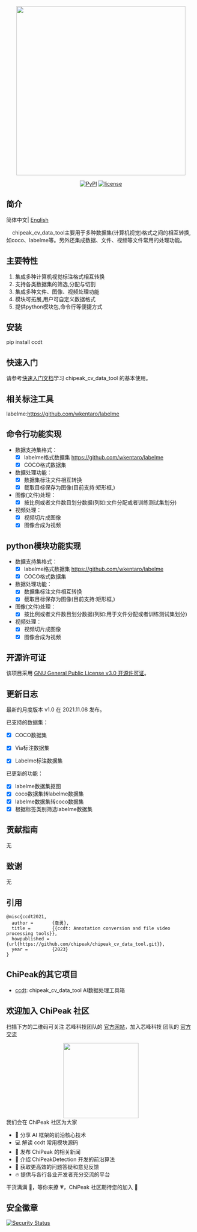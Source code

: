 <div align="center">
  <img src="resources/LOGO.png" width="450"/>
  <center>

  [![PyPI](https://img.shields.io/badge/pypi-v1.0.0-blue)](https://pypi.org/project/ccdt/)
  [![license](https://img.shields.io/badge/license-GNU%20General%20Public%20License-green)](https://github.com/540717421/chipeak_cv_data_tool/blob/main/LICENSE)

  </center>
</div>


## 简介
简体中文| [English](README_EN.md)

&nbsp;&nbsp;&nbsp;&nbsp;chipeak_cv_data_tool主要用于多种数据集(计算机视觉)格式之间的相互转换,如coco、labelme等。另外还集成数据、文件、视频等文件常用的处理功能。


## 主要特性
1. 集成多种计算机视觉标注格式相互转换
2. 支持各类数据集的筛选,分配与切割
3. 集成多种文件、图像、视频处理功能
4. 模块可拓展,用户可自定义数据格式
5. 提供python模块包,命令行等便捷方式

## 安装

pip install ccdt

## 快速入门
请参考[快速入门文档](docs/get_started.md)学习 chipeak_cv_data_tool 的基本使用。


## 相关标注工具
labelme:https://github.com/wkentaro/labelme

## 命令行功能实现
* 数据支持集格式：
    - [x] labelme格式数据集 https://github.com/wkentaro/labelme
    - [x] COCO格式数据集
* 数据处理功能：
    - [x] 数据集标注文件相互转换
    - [x] 截取目标保存为图像(目前支持:矩形框,)
* 图像(文件)处理：
    - [x] 按比例或者文件数目划分数据(列如:文件分配或者训练测试集划分)    
* 视频处理：
    - [x] 视频切片成图像
    - [x] 图像合成为视频

## python模块功能实现
* 数据支持集格式：
    - [x] labelme格式数据集 https://github.com/wkentaro/labelme
    - [x] COCO格式数据集
* 数据处理功能：
    - [x] 数据集标注文件相互转换
    - [x] 截取目标保存为图像(目前支持:矩形框,)
* 图像(文件)处理：
    - [x] 按比例或者文件数目划分数据(列如:用于文件分配或者训练测试集划分)
* 视频处理：
    - [x] 视频切片成图像
    - [x] 图像合成为视频

## 开源许可证

该项目采用 [GNU General Public License v3.0 开源许可证](LICENSE)。

## 更新日志

最新的月度版本 v1.0 在 2021.11.08 发布。

已支持的数据集：

- [x] COCO数据集
- [x] Via标注数据集
- [x] Labelme标注数据集


已更新的功能：

- [x] labelme数据集抠图
- [x] coco数据集转labelme数据集
- [x] labelme数据集转coco数据集
- [x] 根据标签类别筛选labelme数据集

## 贡献指南

无

## 致谢

无

## 引用

```
@misc{ccdt2021,
  author =       {詹勇},
  title =        {{ccdt: Annotation conversion and file video processing tools}},
  howpublished = {url{https://github.com/chipeak/chipeak_cv_data_tool.git}},
  year =         {2023}
}
```
## ChiPeak的其它项目

- [ccdt](https://github.com/540717421/chipeak_data_tool): chipeak_cv_data_tool AI数据处理工具箱


## 欢迎加入 ChiPeak 社区

扫描下方的二维码可关注 芯峰科技团队的 [官方网站](http://http://www.chipeak.com/)，加入芯峰科技 团队的 [官方交流](http://www.chipeak.com/account/login)
<div align="center">
<img src="/resources/xf_rq_code.png" height="200" />
</div>
我们会在 ChiPeak 社区为大家

- 📢 分享 AI 框架的前沿核心技术
- 💻 解读 ccdt 常用模块源码
- 📰 发布 ChiPeak 的相关新闻
- 🚀 介绍 ChiPeakDetection 开发的前沿算法
- 🏃 获取更高效的问题答疑和意见反馈
- 🔥 提供与各行各业开发者充分交流的平台

干货满满 📘，等你来撩 💗，ChiPeak 社区期待您的加入 👬

## 安全徽章
[![Security Status](https://www.murphysec.com/platform3/v31/badge/1673251865674670080.svg)](https://www.murphysec.com/console/report/1673251865636921344/1673251865674670080)

